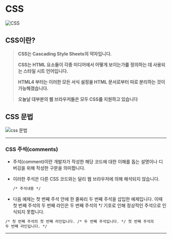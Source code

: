 # CSS

![CSS](https://colorlib.com/wp/wp-content/uploads/sites/2/creative-css3-tutorials.jpg)

## CSS이란?

> **CSS는 Cascading Style Sheets의 약자입니다.**
>
> **CSS는 HTML 요소들이 각종 미디어에서 어떻게 보이는가를 정의하는 데 사용되는 스타일 시트 언어입니다.**
>
> **HTML4 부터는 이러한 모든 서식 설정을 HTML 문서로부터 따로 분리하는 것이 가능해졌습니다.**
>
> **오늘날 대부분의 웹 브라우저들은 모두 CSS를 지원하고 있습니다**

## CSS 문법

![css 문법](https://www.tcpschool.com/lectures/img_css_syntax.png)

---

### **CSS 주석(comments)**

- 주석(comment)이란 개발자가 작성한 해당 코드에 대한 이해를 돕는 설명이나 디버깅을 위해 작성한 구문을 의미합니다.
- 이러한 주석은 다른 CSS 코드와는 달리 웹 브라우저에 의해 해석되지 않습니다.

  ```html
  /* 주석내용 */
  ```

- 다음 예제는 첫 번째 주석 안에 한 줄짜리 두 번째 주석을 삽입한 예제입니다.
  이때 첫 번째 주석의 두 번째 라인은 두 번째 주석의 \*/ 기호로 인해 정상적인 주석으로 인식되지 못합니다.

```html
/* 첫 번째 주석의 첫 번째 라인입니다. /* 두 번째 주석입니다. */ 첫 번째 주석의
두 번째 라인입니다. */
```

---
